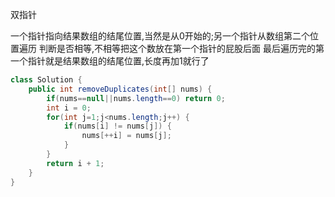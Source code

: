双指针

一个指针指向结果数组的结尾位置,当然是从0开始的;另一个指针从数组第二个位置遍历
判断是否相等,不相等把这个数放在第一个指针的屁股后面
最后遍历完的第一个指针就是结果数组的结尾位置,长度再加1就行了

```java
class Solution {
    public int removeDuplicates(int[] nums) {
        if(nums==null||nums.length==0) return 0;
        int i = 0;
        for(int j=1;j<nums.length;j++) {
            if(nums[i] != nums[j]) {
                nums[++i] = nums[j];
            }
        }
        return i + 1;
    }
}
```
